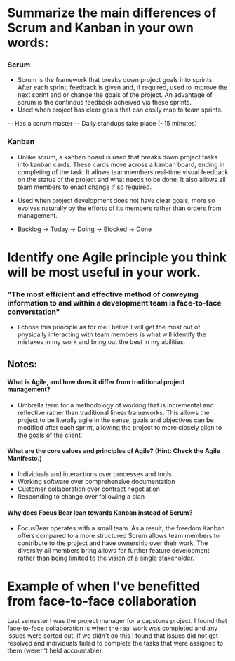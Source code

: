 # Summarize the main differences of Scrum and Kanban in your own words:

### Scrum
- Scrum is the framework that breaks down project goals into sprints. After each sprint, feedback is given and, if required, used to improve the next sprint and or change the goals of the project. An advantage of scrum is the continous feedback acheived via these sprints. 
- Used when project has clear goals that can easily map to team sprints. 

-- Has a scrum master
-- Daily standups take place (~15 minutes)



### Kanban
- Unlike scrum, a kanban board is used that breaks down project tasks into kanban cards. These cards move across a kanban board, ending in completing of the task. It allows teammembers real-time visual feedback on the status of the project and what needs to be done. It also allows all team members to enact change if so required.
- Used when project development does not have clear goals, more so evolves naturally by the efforts of its members rather than orders from management.

- Backlog -> Today -> Doing -> Blocked -> Done

# Identify one Agile principle you think will be most useful in your work.

### "The most efficient and effective method of conveying information to and within a development team is face-to-face converstation"

- I chose this principle as for me I belive I will get the most out of physically interacting with team members is what will identify the mistakes in my work and bring out the best in my abilities.

## Notes:

#### What is Agile, and how does it differ from traditional project management?

- Umbrella term for a methodology of working that is incremental and reflective rather than traditional linear frameworks. This allows the project to be literally agile in the sense, goals and objectives can be modified after each sprint, allowing the project to more closely align to the goals of the client.

#### What are the core values and principles of Agile? (Hint: Check the Agile Manifesto.)

- Individuals and interactions over processes and tools
- Working software over comprehensive documentation
- Customer collaboration over contract negotiation
- Responding to change over following a plan


#### Why does Focus Bear lean towards Kanban instead of Scrum?
- FocusBear operates with a small team. As a result, the freedom Kanban offers compared to a more structured Scrum allows team members to contribute to the project and have ownership over their work. The diversity all members bring allows for further feature development rather than being limited to the vision of a single stakeholder. 


# Example of when I've benefitted from face-to-face collaboration

Last semester I was the project manager for a capstone project. I found that face-to-face collaboration is when the real work was completed and any issues were sorted out. If we didn't do this I found that issues did not get resolved and individuals failed to complete the tasks that were assigned to them (weren't held accountable).